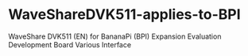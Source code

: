 # WaveShareDVK511-applies-to-BPI
WaveShare DVK511 (EN) for BananaPi (BPI) Expansion Evaluation Development Board Various Interface
